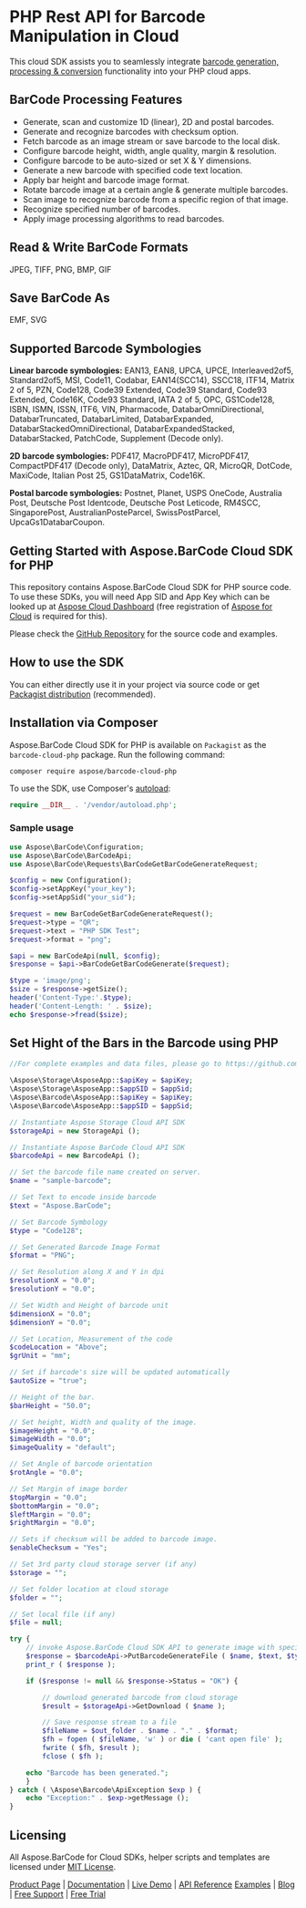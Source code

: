 # PHP Rest API for Barcode Manipulation in Cloud

This cloud SDK assists you to seamlessly integrate [barcode generation, processing & conversion](https://products.aspose.cloud/barcode/php) functionality into your PHP cloud apps.

## BarCode Processing Features

- Generate, scan and customize 1D (linear), 2D and postal barcodes.
- Generate and recognize barcodes with checksum option.
- Fetch barcode as an image stream or save barcode to the local disk.
- Configure barcode height, width, angle quality, margin & resolution.
- Configure barcode to be auto-sized or set X & Y dimensions.
- Generate a new barcode with specified code text location.
- Apply bar height and barcode image format.
- Rotate barcode image at a certain angle & generate multiple barcodes.
- Scan image to recognize barcode from a specific region of that image.
- Recognize specified number of barcodes.
- Apply image processing algorithms to read barcodes.

## Read & Write BarCode Formats

JPEG, TIFF, PNG, BMP, GIF

## Save BarCode As

EMF, SVG

## Supported Barcode Symbologies

**Linear barcode symbologies:**
EAN13, EAN8, UPCA, UPCE, Interleaved2of5, Standard2of5, MSI, Code11, Codabar, EAN14(SCC14), SSCC18, ITF14, Matrix 2 of 5, PZN, Code128, Code39 Extended, Code39 Standard, Code93 Extended, Code16K, Code93 Standard, IATA 2 of 5, OPC, GS1Code128, ISBN, ISMN, ISSN, ITF6, VIN, Pharmacode, DatabarOmniDirectional, DatabarTruncated, DatabarLimited, DatabarExpanded, DatabarStackedOmniDirectional, DatabarExpandedStacked, DatabarStacked, PatchCode, Supplement (Decode only).

**2D barcode symbologies:**
PDF417, MacroPDF417, MicroPDF417, CompactPDF417 (Decode only), DataMatrix, Aztec, QR, MicroQR, DotCode, MaxiCode, Italian Post 25, GS1DataMatrix, Code16K.

**Postal barcode symbologies:**
Postnet, Planet, USPS OneCode, Australia Post, Deutsche Post Identcode, Deutsche Post Leticode, RM4SCC, SingaporePost, AustralianPosteParcel, SwissPostParcel, UpcaGs1DatabarCoupon.

## Getting Started with Aspose.BarCode Cloud SDK for PHP

This repository contains Aspose.BarCode Cloud SDK for PHP source code. To use these SDKs, you will need App SID and App Key which can be looked up at [Aspose Cloud Dashboard](https://dashboard.aspose.cloud/#/apps) (free registration of [Aspose for Cloud](https://dashboard.aspose.cloud/#/apps) is required for this).

Please check the [GitHub Repository](https://github.com/aspose-barcode-cloud/aspose-barcode-cloud-php) for the source code and examples.

## How to use the SDK

You can either directly use it in your project via source code or get [Packagist distribution](https://packagist.org/packages/aspose/barcode-cloud-php) (recommended).

## Installation via Composer

Aspose.BarCode Cloud SDK for PHP is available on `Packagist` as the `barcode-cloud-php` package. Run the following command:

```console
composer require aspose/barcode-cloud-php
```

To use the SDK, use Composer's [autoload](https://getcomposer.org/doc/00-intro.md#autoloading):

```php
require __DIR__ . '/vendor/autoload.php';
```

### Sample usage

```php
use Aspose\BarCode\Configuration;
use Aspose\BarCode\BarCodeApi;
use Aspose\BarCode\Requests\BarCodeGetBarCodeGenerateRequest;

$config = new Configuration();
$config->setAppKey("your_key");
$config->setAppSid("your_sid");

$request = new BarCodeGetBarCodeGenerateRequest();
$request->type = "QR";
$request->text = "PHP SDK Test";
$request->format = "png";

$api = new BarCodeApi(null, $config);
$response = $api->BarCodeGetBarCodeGenerate($request);

$type = 'image/png';
$size = $response->getSize();
header('Content-Type:'.$type);
header('Content-Length: ' . $size);
echo $response->fread($size);
```

## Set Hight of the Bars in the Barcode using PHP

```php
//For complete examples and data files, please go to https://github.com/aspose-barcode/Aspose.BarCode-for-Cloud

\Aspose\Storage\AsposeApp::$apiKey = $apiKey;
\Aspose\Storage\AsposeApp::$appSID = $appSid;
\Aspose\Barcode\AsposeApp::$apiKey = $apiKey;
\Aspose\Barcode\AsposeApp::$appSID = $appSid;

// Instantiate Aspose Storage Cloud API SDK
$storageApi = new StorageApi ();

// Instantiate Aspose BarCode Cloud API SDK
$barcodeApi = new BarcodeApi ();

// Set the barcode file name created on server.
$name = "sample-barcode";

// Set Text to encode inside barcode
$text = "Aspose.BarCode";

// Set Barcode Symbology
$type = "Code128";

// Set Generated Barcode Image Format
$format = "PNG";

// Set Resolution along X and Y in dpi
$resolutionX = "0.0";
$resolutionY = "0.0";

// Set Width and Height of barcode unit
$dimensionX = "0.0";
$dimensionY = "0.0";

// Set Location, Measurement of the code
$codeLocation = "Above";
$grUnit = "mm";

// Set if barcode's size will be updated automatically
$autoSize = "true";

// Height of the bar.
$barHeight = "50.0";

// Set height, Width and quality of the image.
$imageHeight = "0.0";
$imageWidth = "0.0";
$imageQuality = "default";

// Set Angle of barcode orientation
$rotAngle = "0.0";

// Set Margin of image border
$topMargin = "0.0";
$bottomMargin = "0.0";
$leftMargin = "0.0";
$rightMargin = "0.0";

// Sets if checksum will be added to barcode image.
$enableChecksum = "Yes";

// Set 3rd party cloud storage server (if any)
$storage = "";

// Set folder location at cloud storage
$folder = "";

// Set local file (if any)
$file = null;

try {
    // invoke Aspose.BarCode Cloud SDK API to generate image with specific bars height
    $response = $barcodeApi->PutBarcodeGenerateFile ( $name, $text, $type, $format, $resolutionX, $resolutionY, $dimensionX, $dimensionY, $codeLocation, $grUnit, $autoSize, $barHeight, $imageHeight, $imageWidth, $imageQuality, $rotAngle, $topMargin, $bottomMargin, $leftMargin, $rightMargin, $enableChecksum, $storage, $folder, $file );
    print_r ( $response );

    if ($response != null && $response->Status = "OK") {

        // download generated barcode from cloud storage
        $result = $storageApi->GetDownload ( $name );

        // Save response stream to a file
        $fileName = $out_folder . $name . "." . $format;
        $fh = fopen ( $fileName, 'w' ) or die ( 'cant open file' );
        fwrite ( $fh, $result );
        fclose ( $fh );

    echo "Barcode has been generated.";
    }
} catch ( \Aspose\Barcode\ApiException $exp ) {
    echo "Exception:" . $exp->getMessage ();
}
```

## Licensing

All Aspose.BarCode for Cloud SDKs, helper scripts and templates are licensed under [MIT License](https://github.com/aspose-barcode-cloud/aspose-barcode-cloud-php/blob/HEAD/LICENSE).

[Product Page](https://products.aspose.cloud/barcode/php) | [Documentation](https://docs.aspose.cloud/display/barcodecloud/Home) | [Live Demo](https://products.aspose.app/barcode/family) | [API Reference](https://apireference.aspose.cloud/barcode/) [Examples](https://github.com/aspose-barcode-cloud/aspose-barcode-cloud-php) | [Blog](https://blog.aspose.cloud/category/barcode/) | [Free Support](https://forum.aspose.cloud/c/barcode) | [Free Trial](https://dashboard.aspose.cloud/#/apps)
